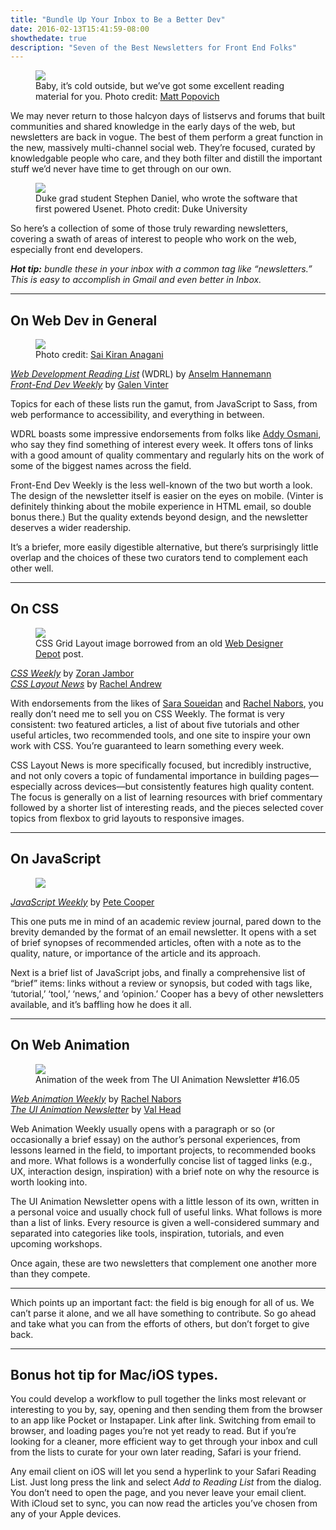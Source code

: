 ```yaml
---
title: "Bundle Up Your Inbox to Be a Better Dev"
date: 2016-02-13T15:41:59-08:00
showthedate: true
description: "Seven of the Best Newsletters for Front End Folks"
---
```



<figure>
    <img src="/images/read-all-about-it.jpg">
    <figcaption>Baby, it’s cold outside, but we’ve got some excellent reading material for you. Photo credit: <a href="https://unsplash.com/mattpopovich" target="_blank">Matt Popovich</a></figcaption>
</figure>

<p>We may never return to those halcyon days of listservs and forums that built communities and shared knowledge in the early days of the web, but newsletters are back in vogue. The best of them perform a great function in the new, massively multi-channel social web. They’re focused, curated by knowledgable people who care, and they both filter and distill the important stuff we’d never have time to get through on our own.</p>
<figure>
    <img src="/images/stephen-daniel-usenet.jpg">
    <figcaption>Duke grad student Stephen Daniel, who wrote the software that first powered Usenet. Photo credit: Duke University</figcaption>
</figure>
<p>So here’s a collection of some of those truly rewarding newsletters, covering a swath of areas of interest to people who work on the web, especially front end developers.</p>
<p><strong><em>Hot tip:</em></strong><em> bundle these in your inbox with a common tag like “newsletters.” This is easy to accomplish in Gmail and even better in Inbox.</em></p>

<hr>

<h2>On Web Dev in General</h2>
<figure>
    <img src="/images/exciting-action-shot-of-code.jpg">
    <figcaption>Photo credit: <a href="https://unsplash.com/iamkiran" target="_blank">Sai Kiran Anagani</a></figcaption>
</figure>
<p><a href="http://wdrl.info" target="_blank"><em>Web Development Reading List</em></a><strong> </strong>(WDRL) by <a href="https://medium.com/@helloanselm" target="_blank">Anselm Hannemann</a><br><a href="http://frontenddevweekly.com" target="_blank"><em>Front-End Dev Weekly</em></a> by <a href="https://medium.com/@gvinter" target="_blank">Galen Vinter</a></p>
<p>Topics for each of these lists run the gamut, from JavaScript to Sass, from web performance to accessibility, and everything in between.</p>
<p>WDRL boasts some impressive endorsements from folks like <a href="https://medium.com/@addyosmani" target="_blank">Addy Osmani</a>, who say they find something of interest every week. It offers tons of links with a good amount of quality commentary and regularly hits on the work of some of the biggest names across the field.</p>
<p>Front-End Dev Weekly is the less well-known of the two but worth a look. The design of the newsletter itself is easier on the eyes on mobile. (Vinter is definitely thinking about the mobile experience in HTML email, so double bonus there.) But the quality extends beyond design, and the newsletter deserves a wider readership.</p>
<p>It’s a briefer, more easily digestible alternative, but there’s surprisingly little overlap and the choices of these two curators tend to complement each other well.</p>
<hr>

<h2>On CSS</h2>
<figure>
    <img src="/images/css-grid.jpg">
    <figcaption>CSS Grid Layout image borrowed from an old <a href="http://www.webdesignerdepot.com/2010/07/30-useful-frameworks-for-designers/" target="_blank">Web Designer Depot</a> post.</figcaption>
</figure>
<p><a href="http://css-weekly.com" target="_blank"><em>CSS Weekly</em></a> by <a href="https://medium.com/@zoranjambor" target="_blank">Zoran Jambor</a><br><a href="http://csslayout.news" target="_blank"><em>CSS Layout News</em></a> by <a href="https://medium.com/@rachelandrew" target="_blank">Rachel Andrew</a></p>
<p>With endorsements from the likes of <a href="https://medium.com/@sarasoueidan" target="_blank">Sara Soueidan</a> and <a href="https://medium.com/@rachelnabors" target="_blank">Rachel Nabors</a>, you really don’t need me to sell you on CSS Weekly. The format is very consistent: two featured articles, a list of about five tutorials and other useful articles, two recommended tools, and one site to inspire your own work with CSS. You’re guaranteed to learn something every week.</p>
<p>CSS Layout News is more specifically focused, but incredibly instructive, and not only covers a topic of fundamental importance in building pages—especially across devices—but consistently features high quality content. The focus is generally on a list of learning resources with brief commentary followed by a shorter list of interesting reads, and the pieces selected cover topics from flexbox to grid layouts to responsive images.</p>
<hr>

<h2>On JavaScript</h2>
<figure>
    <img src="/images/toyQuery.jpg">
</figure>
<p><a href="http://javascriptweekly.com" target="_blank"><em>JavaScript Weekly</em></a> by <a href="https://medium.com/@peterc" target="_blank">Pete Cooper</a></p>
<p>This one puts me in mind of an academic review journal, pared down to the brevity demanded by the format of an email newsletter. It opens with a set of brief synopses of recommended articles, often with a note as to the quality, nature, or importance of the article and its approach.</p>
<p>Next is a brief list of JavaScript jobs, and finally a comprehensive list of “brief” items: links without a review or synopsis, but coded with tags like, ‘tutorial,’ ‘tool,’ ‘news,’ and ‘opinion.’ Cooper has a bevy of other newsletters available, and it’s baffling how he does it all.</p>
<hr>

<h2>On Web Animation</h2>
<figure>
    <img src="/images/ui-animation-newsletter.gif">
    <figcaption>Animation of the week from The UI Animation Newsletter #16.05</figcaption>
</figure>
<p><a href="http://rachelnabors.com/newsletters/" target="_blank"><em>Web Animation Weekly</em></a> by <a href="https://medium.com/@rachelnabors" target="_blank">Rachel Nabors</a><br><a href="http://valhead.com/newsletter/" target="_blank"><em>The UI Animation Newsletter</em></a> by <a href="https://medium.com/@vlh" target="_blank">Val Head</a></p>
<p>Web Animation Weekly usually opens with a paragraph or so (or occasionally a brief essay) on the author’s personal experiences, from lessons learned in the field, to important projects, to recommended books and more. What follows is a wonderfully concise list of tagged links (e.g., UX, interaction design, inspiration) with a brief note on why the resource is worth looking into.</p>
<p>The UI Animation Newsletter opens with a little lesson of its own, written in a personal voice and usually chock full of useful links. What follows is more than a list of links. Every resource is given a well-considered summary and separated into categories like tools, inspiration, tutorials, and even upcoming workshops.</p>
<p>Once again, these are two newsletters that complement one another more than they compete.</p>
<hr>
<p>Which points up an important fact: the field is big enough for all of us. We can’t parse it alone, and we all have something to contribute. So go ahead and take what you can from the efforts of others, but don’t forget to give back.</p><hr>

<h2>Bonus hot tip for Mac/iOS types.</h2>
<p>You could develop a workflow to pull together the links most relevant or interesting to you by, say, opening and then sending them from the browser to an app like Pocket or Instapaper. Link after link. Switching from email to browser, and loading pages you’re not yet ready to read. But if you’re looking for a cleaner, more efficient way to get through your inbox and cull from the lists to curate for your own later reading, Safari is your friend.</p>
<p>Any email client on iOS will let you send a hyperlink to your Safari Reading List. Just long press the link and select <em>Add to Reading List</em> from the dialog. You don’t need to open the page, and you never leave your email client. With iCloud set to sync, you can now read the articles you’ve chosen from any of your Apple devices.</p>